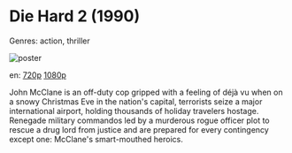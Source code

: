 # Die Hard 2 (1990)

Genres: action, thriller

![poster](http://image.tmdb.org/t/p/w500/lmR6vKPYEqAtjq8DJOea5rPnyGl.jpg)

en:
  [720p](magnet:?xt=urn:btih:365C7D5CFD1C980AC75C40A10988984B7F5BEE96&tr=udp://glotorrents.pw:6969/announce&tr=udp://tracker.opentrackr.org:1337/announce&tr=udp://torrent.gresille.org:80/announce&tr=udp://tracker.openbittorrent.com:80&tr=udp://tracker.coppersurfer.tk:6969&tr=udp://tracker.leechers-paradise.org:6969&tr=udp://p4p.arenabg.ch:1337&tr=udp://tracker.internetwarriors.net:1337)
  [1080p](magnet:?xt=urn:btih:446BD563A35D6C63BDA7CFE446B7C8E1CF20710C&tr=udp://glotorrents.pw:6969/announce&tr=udp://tracker.opentrackr.org:1337/announce&tr=udp://torrent.gresille.org:80/announce&tr=udp://tracker.openbittorrent.com:80&tr=udp://tracker.coppersurfer.tk:6969&tr=udp://tracker.leechers-paradise.org:6969&tr=udp://p4p.arenabg.ch:1337&tr=udp://tracker.internetwarriors.net:1337)
  


John McClane is an off-duty cop gripped with a feeling of déjà vu when on a snowy Christmas Eve in the nation's capital, terrorists seize a major international airport, holding thousands of holiday travelers hostage. Renegade military commandos led by a murderous rogue officer plot to rescue a drug lord from justice and are prepared for every contingency except one: McClane's smart-mouthed heroics.